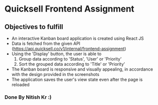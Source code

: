 # Quicksell Frontend Assignment 

## Objectives to fulfill
- An interactive Kanban board application is created using React JS
- Data is fetched from the given API (https://api.quicksell.co/v1/internal/frontend-assignment)
- Using the 'Display' button, the user is able to
    1. Group data according to 'Status', 'User' or 'Priority'
    2. Sort the grouped data according to 'Title' or 'Priority'
- The Kanban board is responsive and visually appealing, in accordance with the design provided in the screenshots
- The application saves the user's view state even after the page is reloaded

### Done By Nitish Kr :)